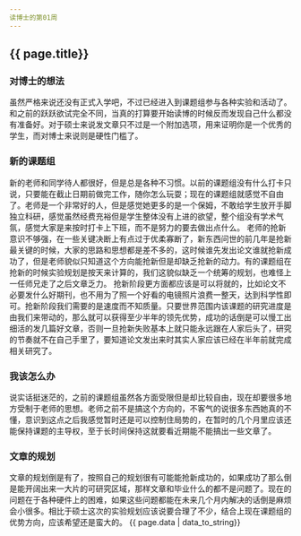 ```yaml
---
读博士的第01周
---
```

## {{ page.title}}

### 对博士的想法

虽然严格来说还没有正式入学吧，不过已经进入到课题组参与各种实验和活动了。和之前的跃跃欲试完全不同，当真的打算要开始读博的时候反而发现自己什么都没有准备好。对于硕士来说发文章只不过是一个附加选项，用来证明你是一个优秀的学生，而对博士来说则是硬性门槛了。

### 新的课题组
新的老师和同学待人都很好，但是总是各种不习惯。以前的课题组没有什么打卡只说，只要能在截止日期前做完工作，随你怎么玩耍；现在的课题组就感觉不自由了。老师是一个非常好的人，但是感觉她更多的是一个保姆，不敢给学生放开手脚独立科研，感觉虽然经费充裕但是学生整体没有上进的欲望，整个组没有学术气氛，感觉大家是来按时打卡上下班，而不是努力的要去做出点什么。
老师的抢新意识不够强，在一些关键决断上有点过于优柔寡断了，新东西问世的前几年是抢新最关键的时候，大家的思路和思想都是差不多的，这时候谁先发出论文谁就抢新成功了，但是老师貌似只知道这个方向能抢新但是却缺乏抢新的动力。有的课题组在抢新的时候实验规划是按天来计算的，我们这貌似缺乏一个统筹的规划，也难怪上一任师兄走了之后文章乏力。
抢新阶段更方面都应该是可以将就的，比如论文不必要发什么好期刊，也不用为了照一个好看的电镜照片浪费一整天，达到科学性即可。抢新阶段我们需要的是速度而不知质量。只要世界范围内该课题的研究进度是由我们来带动的，那么就可以获得至少半年的领先优势，成功的话倒是可以慢工出细活的发几篇好文章，否则一旦抢新失败基本上就只能永远跟在人家后头了，研究的节奏就不在自己手里了，要知道论文发出来时其实人家应该已经在半年前就完成相关研究了。

### 我该怎么办
说实话挺迷茫的，之前的课题组虽然各方面受限但是却比较自由，现在却要很多地方受制于老师的思想。老师之前不是搞这个方向的，不客气的说很多东西她真的不懂，意识到这点之后我感觉暂时还是可以控制住局势的，在暂时的几个月里应该还能保持课题的主导权，至于长时间保持这就要看近期能不能搞出一些文章了。

### 文章的规划
文章的规划倒是有了，按照自己的规划很有可能能抢新成功的，如果成功了那么倒是能开阔出来一大片的可研究区域，那样文章和毕业什么的都不是问题了。现在的问题在于各种硬件上的困难，如果这些问题都能在未来几个月内解决的话倒是麻烦会小很多。相比于硕士这次的实验规划应该说要合理了不少，结合上现在课题组的优势方向，应该希望还是蛮大的。
{{ page.data | data_to_string}}
